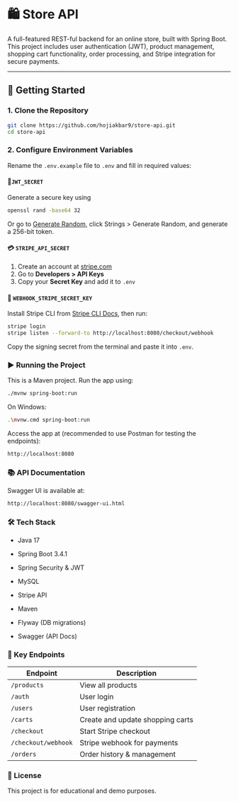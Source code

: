 # 🛍️ Store API

A full-featured REST-ful backend for an online store, built with Spring Boot. This project includes user authentication (JWT), product management, shopping cart functionality, order processing, and Stripe integration for secure payments.

---

## 🚀 Getting Started

### 1. Clone the Repository

```bash
git clone https://github.com/hojiakbar9/store-api.git
cd store-api
```
### 2. Configure Environment Variables
Rename the `.env.example` file to `.env` and fill in required values:

#### 🔐`JWT_SECRET`
Generate a secure key using
```bash
openssl rand -base64 32
```
Or go to [Generate Random](https://generate-random.org), click Strings > Generate Random, and generate a 256-bit token.

#### 💳 `STRIPE_API_SECRET`

1. Create an account at [stripe.com](https://stripe.com/en-de)
2. Go to **Developers > API Keys**
3. Copy your **Secret Key** and add it to `.env`

#### 🔁 `WEBHOOK_STRIPE_SECRET_KEY`
Install Stripe CLI from [Stripe CLI Docs](https://docs.stripe.com/stripe-cli), then run:

```bash
stripe login
stripe listen --forward-to http://localhost:8080/checkout/webhook
```
Copy the signing secret from the terminal and paste it into `.env`.

### ▶️ Running the Project
This is a Maven project. Run the app using:
```bash
./mvnw spring-boot:run
```
On Windows:
```bash
.\mvnw.cmd spring-boot:run
```
Access the app at (recommended to use Postman for testing the endpoints):
````bash
http://localhost:8080
````

### 📚 API Documentation
Swagger UI is available at:

````bash
http://localhost:8080/swagger-ui.html
````

### 🛠️ Tech Stack
- Java 17

- Spring Boot 3.4.1

- Spring Security & JWT

- MySQL

- Stripe API

- Maven

- Flyway (DB migrations)

- Swagger (API Docs)

### 📂 Key Endpoints

| Endpoint              | Description                        |
|-----------------------|------------------------------------|
| `/products`           | View all products                  |
| `/auth`               | User login                         |
| `/users`              | User registration                  |
| `/carts`              | Create and update shopping carts   |
| `/checkout`           | Start Stripe checkout              |
| `/checkout/webhook`   | Stripe webhook for payments        |
| `/orders`             | Order history & management         |

### 📃 License
This project is for educational and demo purposes.